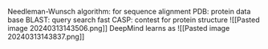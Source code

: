 Needleman-Wunsch algorithm: for sequence alignment 
PDB: protein data base
BLAST: query search fast 
CASP: contest for protein structure
![[Pasted image 20240313143506.png]]
DeepMind learns as 
![[Pasted image 20240313143837.png]]